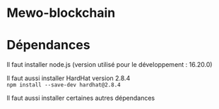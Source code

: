 # Mewo-blockchain

# Dépendances

Il faut installer node.js (version utilisé pour le développement : 16.20.0)

Il faut aussi installer HardHat version 2.8.4  
`` npm install --save-dev hardhat@2.8.4 ``

Il faut aussi installer certaines autres dépendances

```

```